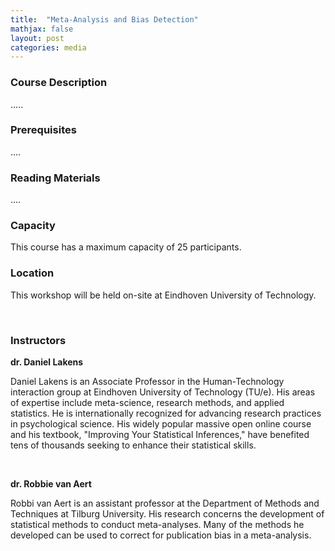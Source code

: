 ```yaml
---
title:  "Meta-Analysis and Bias Detection"
mathjax: false
layout: post
categories: media
---
```


### Course Description

.....

### Prerequisites 

....

### Reading Materials

....

### Capacity

This course has a maximum capacity of 25 participants.
<br>
### Location

This workshop will be held on-site at Eindhoven University of Technology.

<br>

### Instructors

**dr. Daniel Lakens**

Daniel Lakens is an Associate Professor in the Human-Technology interaction group at Eindhoven University of Technology (TU/e). His areas of expertise include meta-science, research methods, and applied statistics. He is internationally recognized for advancing research practices in psychological science. His widely popular massive open online course and his textbook, "Improving Your Statistical Inferences," have benefited tens of thousands seeking to enhance their statistical skills.

<br>

**dr. Robbie van Aert**

Robbi van Aert is an assistant professor at the Department of Methods and Techniques at Tilburg University. His research concerns the development of statistical methods to conduct meta-analyses. Many of the methods he developed can be used to correct for publication bias in a meta-analysis. 
